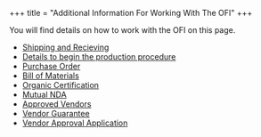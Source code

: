 +++
title = "Additional Information For Working With The OFI"
+++

You will find details on how to work with the OFI on this page.

- [Shipping and Recieving](https://docs.google.com/document/d/1rafVKFzzwpP1NUoXsHemMWluYoLzAXrN/edit?usp=sharing&ouid=115814122543679903580&rtpof=true&sd=true)
- [Details to begin the production procedure](https://docs.google.com/document/d/1m48uflT9BmmBeht50q_B4thX2mrtAuxpPO_H6gUsZVY/edit?usp=sharing)
- [Purchase Order](https://docs.google.com/spreadsheets/d/1swy5BF2JznGBG7hXR-chmZeRWGdM5NSL0MhCpGvO3Xs/edit?usp=sharing)
- [Bill of Materials](https://docs.google.com/spreadsheets/d/1luAxo0dVCB-jRhHEdqJHCGOl6JGnnxrjfehP6DSzHTA/edit?usp=sharing)
- [Organic Certification](https://docs.google.com/document/d/1eDTSJGJ3LBe4nRj7H-GJ4uap3Vv0ohRn2ub439eEj78/edit?usp=sharing)
- [Mutual NDA](https://app.hellosign.com/s/D7slaK0f)
- [Approved Vendors](/info/vendors)
- [Vendor Guarantee](https://app.hellosign.com/s/GNVIjKls)
- [Vendor Approval Application](https://docs.google.com/document/d/1YRkuvVSMWPlCaWvm3l8dArAZWxL3AQm6_bwCLgmyMIY/edit?usp=sharing)

